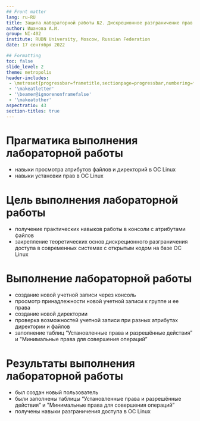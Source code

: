 ```yaml
---
## Front matter
lang: ru-RU
title: Защита лабораторной работы №2. Дискреционное разграничение прав в Linux. Основные атрибуты.
author: Ишанова А.И.
group: NI-402
institute: RUDN University, Moscow, Russian Federation
date: 17 сентября 2022

## Formatting
toc: false
slide_level: 2
theme: metropolis
header-includes: 
 - \metroset{progressbar=frametitle,sectionpage=progressbar,numbering=fraction}
 - '\makeatletter'
 - '\beamer@ignorenonframefalse'
 - '\makeatother'
aspectratio: 43
section-titles: true
---
```


# Прагматика выполнения лабораторной работы

- навыки просмотра атрибутов файлов и директорий в ОС Linux
- навыки установки прав в ОС Linux

# Цель выполнения лабораторной работы

- получение практических навыков работы в консоли с атрибутами файлов
- закрепление теоретических основ дискреционного разграничения доступа в современных системах с открытым кодом на базе ОС Linux

#  Выполнение лабораторной работы

- создание новой учетной записи через консоль
- просмотр принадлежности новой учетной записи к группе и ее права
- создание новой директории
- проверка возможностей учетной записи при разных атрибутах директории и файлов
- заполнение таблиц “Установленные права и разрешённые действия” и "Минимальные права для совершения операций”

# Результаты выполнения лабораторной работы

- был создан новый пользователь
- были заполнены таблицы “Установленные права и разрешённые действия” и "Минимальные права для совершения операций”
- получены навыки разграничения доступа в ОС Linux
